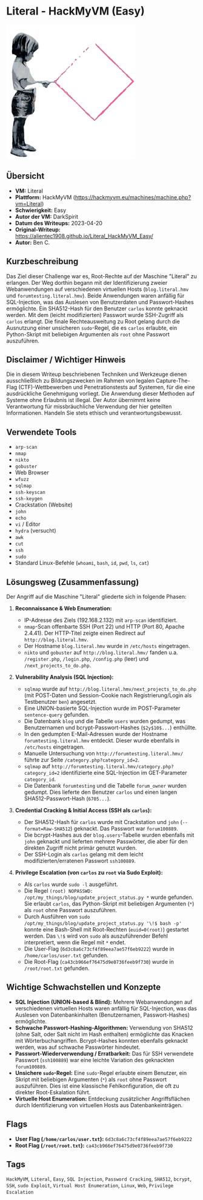 # Literal - HackMyVM (Easy)

![Literal.png](Literal.png)

## Übersicht

*   **VM:** Literal
*   **Plattform:** HackMyVM (https://hackmyvm.eu/machines/machine.php?vm=Literal)
*   **Schwierigkeit:** Easy
*   **Autor der VM:** DarkSpirit
*   **Datum des Writeups:** 2023-04-20
*   **Original-Writeup:** https://alientec1908.github.io/Literal_HackMyVM_Easy/
*   **Autor:** Ben C.

## Kurzbeschreibung

Das Ziel dieser Challenge war es, Root-Rechte auf der Maschine "Literal" zu erlangen. Der Weg dorthin begann mit der Identifizierung zweier Webanwendungen auf verschiedenen virtuellen Hosts (`blog.literal.hmv` und `forumtesting.literal.hmv`). Beide Anwendungen waren anfällig für SQL-Injection, was das Auslesen von Benutzerdaten und Passwort-Hashes ermöglichte. Ein SHA512-Hash für den Benutzer `carlos` konnte geknackt werden. Mit dem (leicht modifizierten) Passwort wurde SSH-Zugriff als `carlos` erlangt. Die finale Rechteausweitung zu Root gelang durch die Ausnutzung einer unsicheren `sudo`-Regel, die es `carlos` erlaubte, ein Python-Skript mit beliebigen Argumenten als `root` ohne Passwort auszuführen.

## Disclaimer / Wichtiger Hinweis

Die in diesem Writeup beschriebenen Techniken und Werkzeuge dienen ausschließlich zu Bildungszwecken im Rahmen von legalen Capture-The-Flag (CTF)-Wettbewerben und Penetrationstests auf Systemen, für die eine ausdrückliche Genehmigung vorliegt. Die Anwendung dieser Methoden auf Systeme ohne Erlaubnis ist illegal. Der Autor übernimmt keine Verantwortung für missbräuchliche Verwendung der hier geteilten Informationen. Handeln Sie stets ethisch und verantwortungsbewusst.

## Verwendete Tools

*   `arp-scan`
*   `nmap`
*   `nikto`
*   `gobuster`
*   Web Browser
*   `wfuzz`
*   `sqlmap`
*   `ssh-keyscan`
*   `ssh-keygen`
*   Crackstation (Website)
*   `john`
*   `echo`
*   `vi` / Editor
*   `hydra` (versucht)
*   `awk`
*   `cut`
*   `ssh`
*   `sudo`
*   Standard Linux-Befehle (`whoami`, `bash`, `id`, `pwd`, `ls`, `cat`)

## Lösungsweg (Zusammenfassung)

Der Angriff auf die Maschine "Literal" gliederte sich in folgende Phasen:

1.  **Reconnaissance & Web Enumeration:**
    *   IP-Adresse des Ziels (192.168.2.132) mit `arp-scan` identifiziert.
    *   `nmap`-Scan offenbarte SSH (Port 22) und HTTP (Port 80, Apache 2.4.41). Der HTTP-Titel zeigte einen Redirect auf `http://blog.literal.hmv`.
    *   Der Hostname `blog.literal.hmv` wurde in `/etc/hosts` eingetragen.
    *   `nikto` und `gobuster` auf `http://blog.literal.hmv/` fanden u.a. `/register.php`, `/login.php`, `/config.php` (leer) und `/next_projects_to_do.php`.

2.  **Vulnerability Analysis (SQL Injection):**
    *   `sqlmap` wurde auf `http://blog.literal.hmv/next_projects_to_do.php` (mit POST-Daten und Session-Cookie nach Registrierung/Login als Testbenutzer `ben`) angesetzt.
    *   Eine UNION-basierte SQL-Injection wurde im POST-Parameter `sentence-query` gefunden.
    *   Die Datenbank `blog` und die Tabelle `users` wurden gedumpt, was Benutzernamen und bcrypt-Passwort-Hashes (`$2y$10$...`) enthüllte.
    *   In den gedumpten E-Mail-Adressen wurde der Hostname `forumtesting.literal.hmv` entdeckt. Dieser wurde ebenfalls in `/etc/hosts` eingetragen.
    *   Manuelle Untersuchung von `http://forumtesting.literal.hmv/` führte zur Seite `/category.php?category_id=2`.
    *   `sqlmap` auf `http://forumtesting.literal.hmv/category.php?category_id=2` identifizierte eine SQL-Injection im GET-Parameter `category_id`.
    *   Die Datenbank `forumtesting` und die Tabelle `forum_owner` wurden gedumpt. Dies lieferte den Benutzer `carlos` und einen langen SHA512-Passwort-Hash (`6705...`).

3.  **Credential Cracking & Initial Access (SSH als `carlos`):**
    *   Der SHA512-Hash für `carlos` wurde mit Crackstation und `john` (`--format=Raw-SHA512`) geknackt. Das Passwort war `forum100889`.
    *   Die bcrypt-Hashes aus der `blog.users`-Tabelle wurden ebenfalls mit `john` geknackt und lieferten mehrere Passwörter, die aber für den direkten Zugriff nicht primär genutzt wurden.
    *   Der SSH-Login als `carlos` gelang mit dem leicht modifizierten/erratenen Passwort `ssh100889`.

4.  **Privilege Escalation (von `carlos` zu `root` via Sudo Exploit):**
    *   Als `carlos` wurde `sudo -l` ausgeführt.
    *   Die Regel `(root) NOPASSWD: /opt/my_things/blog/update_project_status.py *` wurde gefunden. Sie erlaubt `carlos`, das Python-Skript mit beliebigen Argumenten (`*`) als `root` ohne Passwort auszuführen.
    *   Durch Ausführen von `sudo /opt/my_things/blog/update_project_status.py '\!$ bash -p'` konnte eine Bash-Shell mit Root-Rechten (`euid=0(root)`) gestartet werden. Das `\!$` wird von `sudo` als auszuführender Befehl interpretiert, wenn die Regel mit `*` endet.
    *   Die User-Flag (`6d3c8a6c73cf4f89eea7ae57f6eb9222`) wurde in `/home/carlos/user.txt` gefunden.
    *   Die Root-Flag (`ca43cb966ef76475d9e0736feeb9f730`) wurde in `/root/root.txt` gefunden.

## Wichtige Schwachstellen und Konzepte

*   **SQL Injection (UNION-based & Blind):** Mehrere Webanwendungen auf verschiedenen virtuellen Hosts waren anfällig für SQL-Injection, was das Auslesen von Datenbankinhalten (Benutzernamen, Passwort-Hashes) ermöglichte.
*   **Schwache Passwort-Hashing-Algorithmen:** Verwendung von SHA512 (ohne Salt, oder Salt nicht im Hash enthalten) ermöglichte das Knacken mit Wörterbuchangriffen. Bcrypt-Hashes konnten ebenfalls geknackt werden, was auf schwache Passwörter hindeutet.
*   **Passwort-Wiederverwendung / Erratbarkeit:** Das für SSH verwendete Passwort (`ssh100889`) war eine leichte Variation des geknackten `forum100889`.
*   **Unsichere `sudo`-Regel:** Eine `sudo`-Regel erlaubte einem Benutzer, ein Skript mit beliebigen Argumenten (`*`) als `root` ohne Passwort auszuführen. Dies ist eine klassische Fehlkonfiguration, die oft zu direkter Root-Eskalation führt.
*   **Virtuelle Host Enumeration:** Entdeckung zusätzlicher Angriffsflächen durch Identifizierung von virtuellen Hosts aus Datenbankeinträgen.

## Flags

*   **User Flag (`/home/carlos/user.txt`):** `6d3c8a6c73cf4f89eea7ae57f6eb9222`
*   **Root Flag (`/root/root.txt`):** `ca43cb966ef76475d9e0736feeb9f730`

## Tags

`HackMyVM`, `Literal`, `Easy`, `SQL Injection`, `Password Cracking`, `SHA512`, `bcrypt`, `SSH`, `sudo Exploit`, `Virtual Host Enumeration`, `Linux`, `Web`, `Privilege Escalation`
